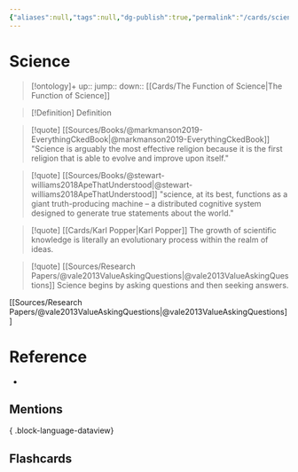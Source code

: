 ```yaml
---
{"aliases":null,"tags":null,"dg-publish":true,"permalink":"/cards/science/","dgPassFrontmatter":true}
---
```


# Science

> [!ontology]+
> up:: 
> jump:: 
> down:: [[Cards/The Function of Science\|The Function of Science]]

> [!Definition] Definition

> [!quote] [[Sources/Books/@markmanson2019-EverythingCkedBook\|@markmanson2019-EverythingCkedBook]]
> "Science is arguably the most effective religion because it is the first religion that is able to evolve and improve upon itself."

> [!quote] [[Sources/Books/@stewart-williams2018ApeThatUnderstood\|@stewart-williams2018ApeThatUnderstood]]
> "science, at its best, functions as a giant truth-producing machine – a distributed cognitive system designed to generate true statements about the world."

> [!quote] [[Cards/Karl Popper\|Karl Popper]]
> The growth of scientific knowledge is literally an evolutionary process within the realm of ideas.

> [!quote] [[Sources/Research Papers/@vale2013ValueAskingQuestions\|@vale2013ValueAskingQuestions]]
> Science begins by asking questions and then seeking answers.

[[Sources/Research Papers/@vale2013ValueAskingQuestions\|@vale2013ValueAskingQuestions]]

# Reference

- 

## Mentions


{ .block-language-dataview}

## Flashcards